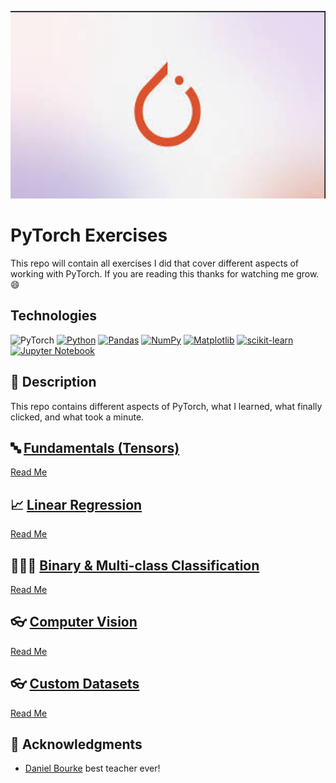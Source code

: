 <p align="center">
   <img src="https://github.com/AishaEvering/PyTorch_Exercises/blob/main/header_2.png" alt="PyTorch Logo" width="600" height="300">
</p>

# PyTorch Exercises

This repo will contain all exercises I did that cover different aspects of working with PyTorch.  If you are reading this thanks for watching me grow. 😄

## Technologies
![PyTorch](https://img.shields.io/badge/PyTorch-%23EE4C2C.svg?style=for-the-badge&logo=PyTorch&logoColor=white)
[![Python](https://img.shields.io/badge/python-3670A0?style=for-the-badge&logo=python&logoColor=ffdd54)](https://www.python.org/)
[![Pandas](https://img.shields.io/badge/pandas-%23150458.svg?style=for-the-badge&logo=pandas&logoColor=white)](https://pandas.pydata.org/)
[![NumPy](https://img.shields.io/badge/numpy-%23013243.svg?style=for-the-badge&logo=numpy&logoColor=white)](https://numpy.org/)
[![Matplotlib](https://img.shields.io/badge/Matplotlib-%23ffffff.svg?style=for-the-badge&logo=Matplotlib&logoColor=black)](https://matplotlib.org/)
[![scikit-learn](https://img.shields.io/badge/scikit--learn-%23F7931E.svg?style=for-the-badge&logo=scikit-learn&logoColor=white)](https://scikit-learn.org/stable/)
[![Jupyter Notebook](https://img.shields.io/badge/jupyter-%23FA0F00.svg?style=for-the-badge&logo=jupyter&logoColor=white)](https://jupyter.org/)

## 📃 Description

This repo contains different aspects of PyTorch, what I learned, what finally clicked, and what took a minute.
  
## 🔤 [Fundamentals (Tensors)](https://github.com/AishaEvering/PyTorch_Exercises/blob/main/00_pytorch_fundamentals_exercises.ipynb)
   [Read Me](https://github.com/AishaEvering/PyTorch_Exercises/blob/main/Fundamentals.md)

## 📈 [Linear Regression](https://github.com/AishaEvering/PyTorch_Exercises/blob/main/01_pytorch_workflow_exercises.ipynb)
   [Read Me](https://github.com/AishaEvering/PyTorch_Exercises/blob/main/Linear_Regression.md)
    
## 🍎🍊🍋 [Binary & Multi-class Classification](https://github.com/AishaEvering/PyTorch_Exercises/blob/main/02_pytorch_classification_exercises.ipynb)
   [Read Me](https://github.com/AishaEvering/PyTorch_Exercises/blob/main/Classification.md)

## 👓 [Computer Vision](https://github.com/AishaEvering/PyTorch_Exercises/blob/main/03_pytorch_computer_vision_exercises.ipynb)
   [Read Me](https://github.com/AishaEvering/PyTorch_Exercises/blob/main/Computer_Vision.md)

## 👓 [Custom Datasets](https://github.com/AishaEvering/PyTorch_Exercises/blob/main/04_pytorch_custom_datasets_exercises.ipynb)
   [Read Me](https://github.com/AishaEvering/PyTorch_Exercises/blob/main/CustomDatasets.md)
   

## 🙏 Acknowledgments

* [Daniel Bourke](https://github.com/mrdbourke) best teacher ever!
